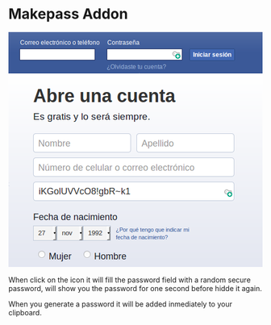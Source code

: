 # Makepass Addon

![](https://github.com/mariocesar/firefox-addon-makepass/raw/master/screenshot.png)

When click on the icon it will fill the password field with a random secure
password, will show you the password for one second before hidde it again.

When you generate a password it will be added inmediately to your clipboard.

